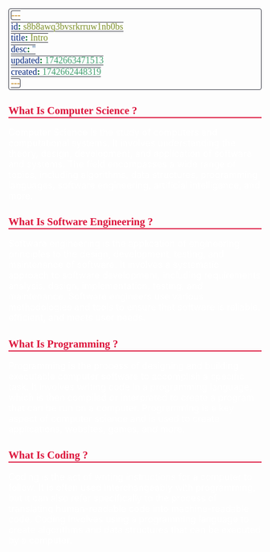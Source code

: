 ```yaml
---
id: s8b8awq3bvsrkrruw1nb0bs
title: Intro
desc: ''
updated: 1742663471513
created: 1742662448319
---
```


<!--#region styles-->
<style>
    * {
        font-size: 18px;
    }
    h1 {
        color: red;
        font-weight: bold;
        border-bottom: 2px solid red;
        font-family: 'Algerian';
        text-align: center;
        font-size: 2em;
    }
    h2 {
        color: crimson;
        font-weight: bold;
        font-family: 'Algerian';
        border-bottom: 2px solid crimson;
        font-size: 1.5em;
    }
    h3 {
        color: rgb(255, 0, 127);
        font-weight: bold;
        text-decoration: underline;
        font-size: 1.2em;
        font-size: 1.2em;
    }
    h4 {
        color: rgb(0, 255, 255);
        font-weight: bold;
        text-decoration: underline;
        font-size: 1em;
    }
    h5 {
        color: darkblue;
        font-weight: bold;
        font-style: italic;
        font-size: 0.9em;
    }
    code {
        font-family: 'Cascadia Code';
        border: 1px solid #282a36;
        border-radius: 4px;
        padding: 1px 4px;
    }
    pre {
        font-family: 'Cascadia Code';
        border: 1px solid #282a36;
        border-radius: 4px;
        padding: 1px 4px;
    }
    p {
        font-style: 'Cascadia Code';
        color: white;
    }
    li {
        margin-bottom: 10px;
        font-style: italic;
        font-weight: bold;
        color: orange;
    }
    ul {
        margin-bottom: 10px;
        font-style: italic;
        font-weight: bold;
        color: orange;
    }
    b {
        font-weight: bold;
        color: rgb(255, 0, 0);
    }
    u {
        text-decoration: underline;
        font-weight: bold;
        font-style: italic;
    }
    a {
        color: #98c379;
        text-decoration: none;
    }
    a:hover {
        text-decoration: underline;
    }
    i {
        font-style: italic;
        color: yellow;
    }
    blockquote {
        background: rgba(255, 0, 127, 0.1); /* Light pink background */
        border-left: 5px solid rgb(255, 0, 127); /* Bold pink left border */
        padding: 10px 15px;
        margin: 10px 0;
        font-style: italic;
        font-weight: bold;
        color: white;
    }
</style>
<!--#endregion-->

## What Is Computer Science ?

Computer Science is the study of computers and computational systems. It involves understanding the theory, design, development, and application of software and systems. The field encompasses a wide range of topics, including algorithms, data structures, programming languages, software engineering, artificial intelligence, and more.

## What Is Software Engineering ?

Software engineering is the application of engineering principles to the design, development, testing, and maintenance of software. It involves a systematic approach to software development, including requirements analysis, design, implementation, testing, and maintenance. Software engineers use various methodologies and tools to ensure that software is reliable, efficient, and meets user needs.

## What Is Programming ?

Programming is the process of designing and building executable computer software to accomplish a specific task. It involves writing code in a programming language, which is then compiled or interpreted to create a program that can be run on a computer. Programming is a key aspect of computer science and is used to create applications, websites, games, and more.

## What Is Coding ?

Coding is the act of writing instructions for a computer to follow. It is often used interchangeably with programming, but it can also refer specifically to the process of translating human-readable code into machine-readable code. Coding involves using a programming language to create algorithms and data structures that can be executed by a computer.
